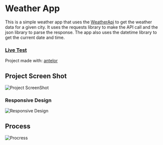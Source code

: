 # Weather App

This is a simple weather app that uses the [WeatherApi](https://www.weatherapi.com/) to get the weather data for a given city. It uses the requests library to make the API call and the json library to parse the response. The app also uses the datetime library to get the current date and time.

### [Live Test](https://joaquinarruiz.github.io/weather-app/)

Project made with: [antelor](https://github.com/antelor)

## Project Screen Shot

![Project ScreenShot](Example.png)

### Responsive Design

![Responsive Design](ResponsiveExample.png)

## Process

![Procress](Process.png)

